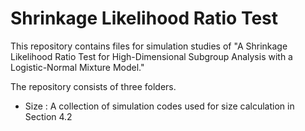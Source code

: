 # Shrinkage Likelihood Ratio Test

This repository contains files for simulation studies of "A Shrinkage Likelihood Ratio Test for High-Dimensional Subgroup Analysis with a Logistic-Normal Mixture Model."

The repository consists of three folders.

* Size : A collection of simulation codes used for size calculation in Section 4.2